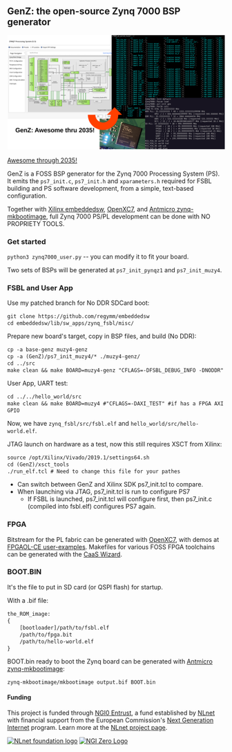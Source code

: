 ## GenZ: the open-source Zynq 7000 BSP generator

![banner](doc/pic/banner.png)

[Awesome through 2035!](https://www.hackster.io/news/product-lifecycle-extension-for-all-7-series-xilinx-devices-through-2035-4b690dac2d42)

GenZ is a FOSS BSP generator for the Zynq 7000 Processing System (PS). It emits the `ps7_init.c`, `ps7_init.h` and `xparameters.h` required for FSBL building and PS software development, from a simple, text-based configuration. 

Together with [Xilinx embeddedsw](https://github.com/Xilinx/embeddedsw), [OpenXC7](https://github.com/openXC7/), and [Antmicro zynq-mkbootimage](https://github.com/antmicro/zynq-mkbootimage), full Zynq 7000 PS/PL development can be done with NO PROPRIETY TOOLS. 

### Get started

`python3 zynq7000_user.py` -- you can modify it to fit your board. 

Two sets of BSPs will be generated at `ps7_init_pynqz1` and `ps7_init_muzy4`. 

### FSBL and User App

Use my patched branch for No DDR SDCard boot:

```
git clone https://github.com/regymm/embeddedsw
cd embeddedsw/lib/sw_apps/zynq_fsbl/misc/
```

Prepare new board's target, copy in BSP files, and build (No DDR):

```
cp -a base-genz muzy4-genz
cp -a (GenZ)/ps7_init_muzy4/* ./muzy4-genz/
cd ../src
make clean && make BOARD=muzy4-genz "CFLAGS=-DFSBL_DEBUG_INFO -DNODDR"
```
User App, UART test:

```
cd ../../hello_world/src
make clean && make BOARD=muzy4 #"CFLAGS=-DAXI_TEST" #if has a FPGA AXI GPIO
```

Now, we have `zynq_fsbl/src/fsbl.elf` and `hello_world/src/hello-world.elf`. 

JTAG launch on hardware as a test, now this still requires XSCT from Xilinx: 

```
source /opt/Xilinx/Vivado/2019.1/settings64.sh
cd (GenZ)/xsct_tools
./run_elf.tcl # Need to change this file for your pathes
```

- Can switch between GenZ and Xilinx SDK ps7_init.tcl to compare. 
- When launching via JTAG, ps7_init.tcl is run to configure PS7
  - If FSBL is launched, ps7_init.tcl will configure first, then ps7_init.c (compiled into fsbl.elf) configures PS7 again. 

### FPGA

Bitstream for the PL fabric can be generated with [OpenXC7](https://github.com/openXC7/), with demos at [FPGAOL-CE user-examples](https://github.com/FPGAOL-CE/user-examples/tree/main/zynq7000-demos). Makefiles for various FOSS FPGA toolchains can be generated with the [CaaS Wizard](https://github.com/FPGAOL-CE/caas-wizard). 

### BOOT.BIN

It's the file to put in SD card (or QSPI flash) for startup. 

With a .bif file:

```
the_ROM_image:
{
	[bootloader]/path/to/fsbl.elf
	/path/to/fpga.bit
	/path/to/hello-world.elf
}
```

BOOT.bin ready to boot the Zynq board can be generated with [Antmicro zynq-mkbootimage](https://github.com/antmicro/zynq-mkbootimage):

```
zynq-mkbootimage/mkbootimage output.bif BOOT.bin
```

#### Funding

This project is funded through [NGI0 Entrust](https://nlnet.nl/entrust), a fund established by [NLnet](https://nlnet.nl) with financial support from the European Commission's [Next Generation Internet](https://ngi.eu) program. Learn more at the [NLnet project page](https://nlnet.nl/project/PTP-timingcard-gateware).

[<img src="https://nlnet.nl/logo/banner.png" alt="NLnet foundation logo" width="20%" />](https://nlnet.nl) [<img src="https://nlnet.nl/image/logos/NGI0_tag.svg" alt="NGI Zero Logo" width="20%" />](https://nlnet.nl/entrust)
